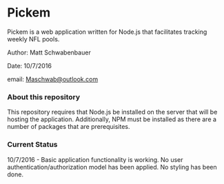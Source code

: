 # Pickem

Pickem is a web application written for Node.js that facilitates tracking weekly NFL pools.

Author: Matt Schwabenbauer

Date: 10/7/2016

email: Maschwab@outlook.com

### About this repository

This repository requires that Node.js be installed on the server that will be hosting the application. Additionally, NPM must be installed as there are a number of packages that are prerequisites.

### Current Status

10/7/2016 - Basic application functionality is working. No user authentication/authorization model has been applied. No styling has been done.